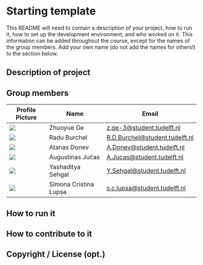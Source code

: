 # Starting template

This README will need to contain a description of your project, how to run it, how to set up the development environment, and who worked on it.
This information can be added throughout the course, except for the names of the group members.
Add your own name (do not add the names for others!) to the section below.

## Description of project

## Group members

| Profile Picture | Name | Email |
|---|---|---|
| ![](https://secure.gravatar.com/avatar/6478847f4850dce7e598b74af406e9f5?s=192&d=identicon)              | Zhuoyue Ge | z.ge-3@student.tudelft.nl |
| ![](https://secure.gravatar.com/avatar/28a49108e7cc04d767936f0ad4e4dea5?s=192&d=identicon)              | Radu Burchel   | R.D.Burchel@student.tudelft.nl |
| ![](https://secure.gravatar.com/avatar/bd1c1ce75850e7e37c3074491a669746?s=192&d=identicon)              | Atanas Donev | A.Donev@student.tudelft.nl |
| ![](http://stats.ioinformatics.org/img/photos/2022/7506.jpg) | Augustinas Jučas  | A.Jucas@student.tudelft.nl |
| ![](https://secure.gravatar.com/avatar/9e823382fea6147bde0f4ea2b8dcdeb9?s=192&d=identicon) | Yashaditya Sehgal | Y.Sehgal@student.tudelft.nl |
| ![](https://secure.gravatar.com/avatar/6c8d3b8b928dbeb3ffb992135a115c32?s=192&d=identicon) | Simona Cristina Lupșa | s.c.lupsa@student.tudelft.nl   |

<!-- Instructions (remove once assignment has been completed -->
<!-- - Add (only!) your own name to the table above (use Markdown formatting) -->
<!-- - Mention your *student* email address -->
<!-- - Preferably add a recognizable photo, otherwise add your GitLab photo -->
<!-- - (please make sure the photos have the same size) --> 

## How to run it

## How to contribute to it

## Copyright / License (opt.)
